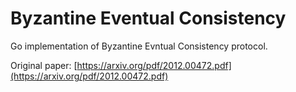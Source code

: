 # Byzantine Eventual Consistency

Go implementation of Byzantine Evntual Consistency protocol.

Original paper: [https://arxiv.org/pdf/2012.00472.pdf](https://arxiv.org/pdf/2012.00472.pdf)
